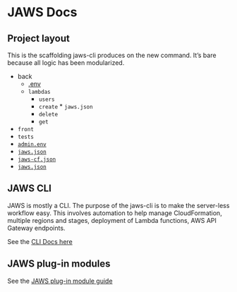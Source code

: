 # JAWS Docs

## Project layout

This is the scaffolding jaws-cli produces on the new command.  It’s bare because all logic has been modularized.

* back
  *  [.env](./commands.md#env)
  *  `lambdas`
     *  `users`
       *  `create`
         *  `jaws.json`
       *  `delete`
       *  `get`
* `front`
* `tests`
* [`admin.env`](./admin-env.md)
* [`jaws.json`](./jaws-json.md)
* [`jaws-cf.json`](./jaws-cf-json.md)
* [`jaws.json`](./jaws-json.md)

## JAWS CLI

JAWS is mostly a CLI.  The purpose of the jaws-cli is to make the server-less workflow easy.  This involves automation to help manage CloudFormation, multiple regions and stages, deployment of Lambda functions, AWS API Gateway endpoints.

See the [CLI Docs here](./commands.md)

## JAWS plug-in modules

See the [JAWS plug-in module guide](./plugin-module-guide.md)
